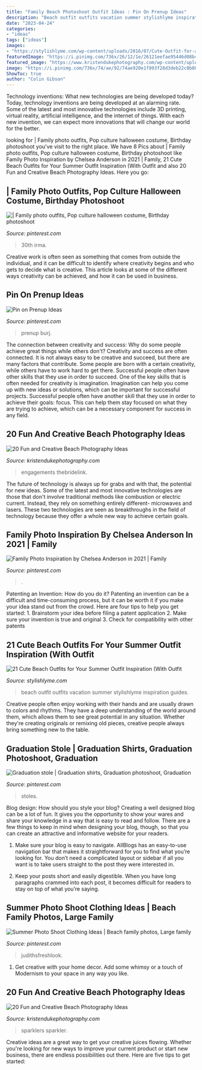 ```yaml
---
title: "Family Beach Photoshoot Outfit Ideas : Pin On Prenup Ideas"
description: "Beach outfit outfits vacation summer stylishlyme inspiration guides"
date: "2023-04-24"
categories:
- "ideas"
tags: ["ideas"]
images:
- "https://stylishlyme.com/wp-content/uploads/2016/07/Cute-Outfit-for-a-Beach-Vacation.jpg"
featuredImage: "https://i.pinimg.com/736x/26/12/1e/26121eefae95446d08b4a08bdeec73de.jpg"
featured_image: "https://www.kristendukephotography.com/wp-content/uploads/2015/03/beach-engagements.jpg"
image: "https://i.pinimg.com/736x/74/ae/92/74ae920e1f893f28d3deb22c0b083061.jpg"
ShowToc: true
author: "Colin Gibson"
---
```



Technology inventions: What new technologies are being developed today?
Today, technology inventions are being developed at an alarming rate. Some of the latest and most innovative technologies include 3D printing, virtual reality, artificial intelligence, and the internet of things. With each new invention, we can expect more innovations that will change our world for the better.

	

		
looking for | Family photo outfits, Pop culture halloween costume, Birthday photoshoot you've visit to the right place. We have 8 Pics about | Family photo outfits, Pop culture halloween costume, Birthday photoshoot like Family Photo Inspiration by Chelsea Anderson in 2021 | Family, 21 Cute Beach Outfits for Your Summer Outfit Inspiration (With Outfit and also 20 Fun and Creative Beach Photography Ideas. Here you go:
		
    
## | Family Photo Outfits, Pop Culture Halloween Costume, Birthday Photoshoot

<img loading=lazy src="https://i.pinimg.com/736x/74/ae/92/74ae920e1f893f28d3deb22c0b083061.jpg" onerror="this.onerror=null;this.src='https://tse1.mm.bing.net/th?id=OIP.1QEZMD7hO0a7wJgLXIEvsQHaLF&amp;pid=15.1';" alt="| Family photo outfits, Pop culture halloween costume, Birthday photoshoot">

_Source: pinterest.com_

>30th irma. 

	

Creative work is often seen as something that comes from outside the individual, and it can be difficult to identify where creativity begins and who gets to decide what is creative. This article looks at some of the different ways creativity can be achieved, and how it can be used in business.

    
## Pin On Prenup Ideas

<img loading=lazy src="https://i.pinimg.com/736x/b1/98/67/b19867b2126772dd220d32e945264f23.jpg" onerror="this.onerror=null;this.src='https://tse1.mm.bing.net/th?id=OIP.EnBufHOcEtLjw_hbWGwnwgHaLH&amp;pid=15.1';" alt="Pin on Prenup Ideas">

_Source: pinterest.com_

>prenup burj. 

	

The connection between creativity and success: Why do some people achieve great things while others don't?
Creativity and success are often connected. It is not always easy to be creative and succeed, but there are many factors that contribute. Some people are born with a certain creativity, while others have to work hard to get there. Successful people often have other skills that they use in order to succeed. One of the key skills that is often needed for creativity is imagination. Imagination can help you come up with new ideas or solutions, which can be important for successful projects. Successful people often have another skill that they use in order to achieve their goals: focus. This can help them stay focused on what they are trying to achieve, which can be a necessary component for success in any field.

    
## 20 Fun And Creative Beach Photography Ideas

<img loading=lazy src="https://www.kristendukephotography.com/wp-content/uploads/2015/03/beach-engagements.jpg" onerror="this.onerror=null;this.src='https://tse1.mm.bing.net/th?id=OIP.RSVSqouTF9PTF5fDD0uOqAHaLH&amp;pid=15.1';" alt="20 Fun and Creative Beach Photography Ideas">

_Source: kristendukephotography.com_

>engagements thebridelink. 

	

The future of technology is always up for grabs and with that, the potential for new ideas. Some of the latest and most innovative technologies are those that don't involve traditional methods like combustion or electric current. Instead, they rely on something entirely different- microwaves and lasers. These two technologies are seen as breakthroughs in the field of technology because they offer a whole new way to achieve certain goals.

    
## Family Photo Inspiration By Chelsea Anderson In 2021 | Family

<img loading=lazy src="https://i.pinimg.com/736x/26/12/1e/26121eefae95446d08b4a08bdeec73de.jpg" onerror="this.onerror=null;this.src='https://tse1.mm.bing.net/th?id=OIP.g2hfKfc22tbDO9LCq54yCAHaJ3&amp;pid=15.1';" alt="Family Photo Inspiration by Chelsea Anderson in 2021 | Family">

_Source: pinterest.com_

>. 

	

Patenting an Invention: How do you do it?
Patenting an invention can be a difficult and time-consuming process, but it can be worth it if you make your idea stand out from the crowd. Here are four tips to help you get started: 1. Brainstorm your idea before filing a patent application 
2. Make sure your invention is true and original 
3. Check for compatibility with other patents 

    
## 21 Cute Beach Outfits For Your Summer Outfit Inspiration (With Outfit

<img loading=lazy src="https://stylishlyme.com/wp-content/uploads/2016/07/Cute-Outfit-for-a-Beach-Vacation.jpg" onerror="this.onerror=null;this.src='https://tse1.mm.bing.net/th?id=OIP.inu7c4TgPBzfqhz_zNEWSAHaLH&amp;pid=15.1';" alt="21 Cute Beach Outfits for Your Summer Outfit Inspiration (With Outfit">

_Source: stylishlyme.com_

>beach outfit outfits vacation summer stylishlyme inspiration guides. 

	

Creative people often enjoy working with their hands and are usually drawn to colors and rhythms. They have a deep understanding of the world around them, which allows them to see great potential in any situation. Whether they're creating originals or remixing old pieces, creative people always bring something new to the table.

    
## Graduation Stole | Graduation Shirts, Graduation Photoshoot, Graduation

<img loading=lazy src="https://i.pinimg.com/736x/54/f1/2c/54f12c36721e4680d127a64ef0c72d0a.jpg" onerror="this.onerror=null;this.src='https://tse2.mm.bing.net/th?id=OIP.aq5uroudNAU0u3dIfXGp2wHaQi&amp;pid=15.1';" alt="Graduation stole | Graduation shirts, Graduation photoshoot, Graduation">

_Source: pinterest.com_

>stoles. 

	

Blog design: How should you style your blog?
Creating a well designed blog can be a lot of fun. It gives you the opportunity to show your wares and share your knowledge in a way that is easy to read and follow. There are a few things to keep in mind when designing your blog, though, so that you can create an attractive and informative website for your readers.
1. Make sure your blog is easy to navigate. AllBlogs has an easy-to-use navigation bar that makes it straightforward for you to find what you’re looking for. You don’t need a complicated layout or sidebar if all you want is to take users straight to the post they were interested in.

2. Keep your posts short and easily digestible. When you have long paragraphs crammed into each post, it becomes difficult for readers to stay on top of what you’re saying.

    
## Summer Photo Shoot Clothing Ideas | Beach Family Photos, Large Family

<img loading=lazy src="https://i.pinimg.com/736x/40/af/a6/40afa61b804a5419861967971e5adbe3.jpg" onerror="this.onerror=null;this.src='https://tse1.mm.bing.net/th?id=OIP.2XJ8F5GFSuFLQwYb8SJlegHaFm&amp;pid=15.1';" alt="Summer Photo Shoot Clothing Ideas | Beach family photos, Large family">

_Source: pinterest.com_

>judithsfreshlook. 

	

1. Get creative with your home decor. Add some whimsy or a touch of Modernism to your space in any way you like. 

    
## 20 Fun And Creative Beach Photography Ideas

<img loading=lazy src="https://www.kristendukephotography.com/wp-content/uploads/2015/03/sparklers-e1427817322121.jpg" onerror="this.onerror=null;this.src='https://tse4.mm.bing.net/th?id=OIP.giD5GYxJIWy_GWmSF1HjZgHaLH&amp;pid=15.1';" alt="20 Fun and Creative Beach Photography Ideas">

_Source: kristendukephotography.com_

>sparklers sparkler. 

	

Creative ideas are a great way to get your creative juices flowing. Whether you're looking for new ways to improve your current product or start new business, there are endless possibilities out there. Here are five tips to get started:

